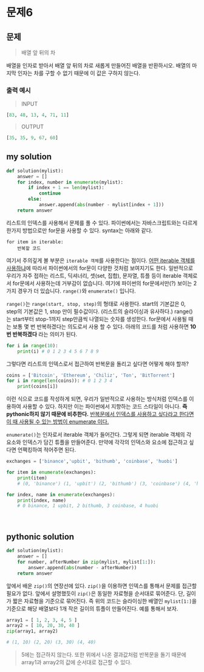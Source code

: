 # 문제6

## 문제

> 배열 앞 뒤의 차

배열을 인자로 받아서 배열 앞 뒤의 차로 새롭게 만들어진 배열을 반환하시오.
배열의 마지막 인자는 차를 구할 수 없기 때문에 이 값은 구하지 않는다.

### 출력 예시

> INPUT

```python
[83, 48, 13, 4, 71, 11]
```

> OUTPUT

```python
[35, 35, 9, 67, 60]
```

## my solution

```python
def solution(mylist):
    answer = []
    for index, number in enumerate(mylist):
        if index + 1 == len(mylist):
            continue
        else:
            answer.append(abs(number - mylist[index + 1]))
    return answer
```

리스트의 인덱스를 사용해서 문제를 풀 수 있다. 파이썬에서는 자바스크립트와는 다르게 한가지 방법으로만 for문을 사용할 수 있다. syntax는 아래와 같다.

```
for item in iterable:
    반복할 코드
```

여기서 주의깊게 볼 부분은 `iterable 객체`를 사용한다는 점이다. <u>어떤 iterable 객체를 사용하냐</u>에 따라서 파이썬에서의 for문이 다양한 것처럼 보여지기도 한다. 일반적으로 우리가 자주 접하는 리스트, 딕셔너리, 셋(set, 집합), 문자열, 튜플 등이 iterable 객체로서 for문에서 사용하는데 거부감이 없습니다. 여기에 파이썬의 for문에서만(?) 보이는 2가지 경우가 더 있습니다. `range()`와 `enumerate()` 입니다.

`range()`는 `range(start, stop, step)`의 형태로 사용한다. start의 기본값은 0, step의 기본값은 1, stop 만이 필수값이다. (리스트의 슬라이싱과 유사하다.) range()는 start부터 stop-1까지 step만큼씩 나열되는 숫자를 생성한다. for문에서 사용될 때는 보통 몇 번 반복하겠다는 의도로서 사용 할 수 있다. 아래의 코드를 처럼 사용하면 **10번 반복하겠다** 라는 의미가 된다.

```python
for i in range(10):
    print(i) # 0 1 2 3 4 5 6 7 8 9
```

그렇다면 리스트의 인덱스로서 접근하여 반복문을 돌리고 싶다면 어떻게 해야 할까?

```python
coins = ['Bitcoin', 'Ethereum', 'Chiliz', 'Ton', 'BitTorrent']
for i in range(len(coins)): # 0 1 2 3 4
    print(coins[i])
```

이런 식으로 코드를 작성하게 되면, 우리가 일반적으로 사용하는 방식처럼 인덱스를 이용하여 사용할 수 있다. 하지만 이는 파이썬에서 지향하는 코드 스타일이 아니다. **즉 pythonic하지 않기 때문에 비추한다.** <u>반복문에서 인덱스를 사용하고 싶다라고 한다면 이 때 사용될 수 있는 방법이 enumerate 이다.</u>

`enumerate()`는 인자로서 iterable 객체가 들어간다. 그렇게 되면 iterable 객체의 각 요소와 인덱스가 담긴 튜플을 만들어준다. 만약에 각각의 인덱스와 요소에 접근하고 싶다면 언팩킹하여 적어주면 된다.

```python
exchanges = ['binance','upbit', 'bithumb', 'coinbase', 'huobi']

for item in enumerate(exchanges):
    print(item)
    # (0, 'binance') (1, 'upbit') (2, 'bithumb') (3, 'coinbase') (4, 'huobi')

for index, name in enumerate(exchanges):
    print(index, name)
    # 0 binance, 1 upbit, 2 bithumb, 3 coinbase, 4 huobi
```

<br />

## pythonic solution

```python
def solution(mylist):
    answer = []
    for number, afterNumber in zip(mylist, mylist[1:]):
        answer.append(abs(number - afterNumber))
    return answer
```

앞에서 배운 `zip()`의 연장선에 있다. `zip()`을 이용하면 인덱스를 통해서 문제를 접근할 필요가 없다. 앞에서 설명했듯이 `zip()`은 동일한 자료형을 순서대로 묶어준다. 단, 길이가 짧은 자료형을 기준으로 묶어진다. 즉 위의 코드는 슬라이싱한 배열인 `mylist[1:]`을 기준으로 해당 배열보다 1개 작은 길이의 튜플이 만들어진다. 예를 통해서 보자.

```python
array1 = [ 1, 2, 3, 4, 5 ]
array2 = [ 10, 20, 30, 40 ]
zip(array1, array2)

# (1, 10) (2, 20) (3, 30) (4, 40)
```

> 5에는 접근하지 않는다. 또한 위에서 나온 결과값처럼 반복문을 돌기 때문에 array1과 array2의 값에 순서대로 접근할 수 있다.
